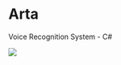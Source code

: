 # Arta
Voice Recognition System - C#

<a href="http://creativecommons.org/licenses/by-nc-nd/4.0/" target="_blank"> <img src="https://img.shields.io/badge/license-CC%20BY--NC--ND-red.svg"> </a>

